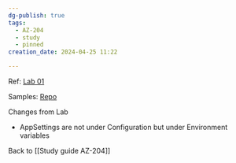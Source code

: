 ```yaml
---
dg-publish: true
tags:
  - AZ-204
  - study
  - pinned
creation_date: 2024-04-25 11:22

---
```




Ref: [Lab 01](https://microsoftlearning.github.io/AZ-204-DevelopingSolutionsforMicrosoftAzure/Instructions/Labs/AZ-204_lab_01.html)

Samples:  [Repo](https://github.com/MicrosoftLearning/AZ-204-DevelopingSolutionsforMicrosoftAzure.git)

Changes from Lab 
* AppSettings are not under Configuration but under Environment variables


Back to [[Study guide AZ-204]]
